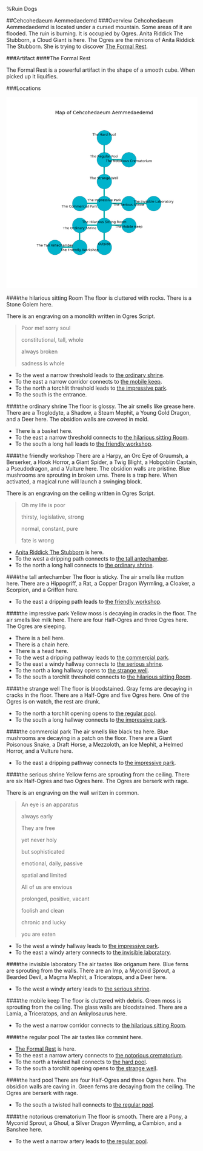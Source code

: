 %Ruin Dogs

##Cehcohedaeum Aemmedaedemd
###Overview
Cehcohedaeum Aemmedaedemd is located under a cursed mountain. Some areas of it are flooded. The ruin is burning. It is occupied by Ogres. <a name="Anita-Riddick-The-Stubborn"></a>Anita Riddick The Stubborn, a Cloud Giant is here. The Ogres are the minions of Anita Riddick The Stubborn. She  is trying to discover [The Formal Rest](#The-Formal-Rest). 



###Artifact
####<a name="The-Formal-Rest"></a>The Formal Rest


The Formal Rest is a powerful artifact in the shape of a smooth cube. When picked up it liquifies. 





###Locations


![](../v2/images/Cehcohedaeum-Aemmedaedemd.png)

####<a name="the-hilarious-sitting-Room"></a>the hilarious sitting Room
The floor is cluttered with rocks. There is a Stone Golem here. 

There is an engraving on a monolith written in Ogres Script. 

> Poor me! sorry soul
>
> constitutional, tall, whole
>
> always broken
>
> sadness is whole
>


* To the west a narrow threshold leads to [the ordinary shrine](#the-ordinary-shrine).
* To the east a narrow corridor connects to [the mobile keep](#the-mobile-keep).
* To the north a torchlit threshold leads to [the impressive park](#the-impressive-park).
* To the south is the entrance.


####<a name="the-ordinary-shrine"></a>the ordinary shrine
The floor is glossy. The air smells like grease here. There are a Troglodyte, a Shadow, a Steam Mephit, a Young Gold Dragon, and a Deer here. The obsidion walls are covered in mold. 



* There is a basket here.
* To the east a narrow threshold connects to [the hilarious sitting Room](#the-hilarious-sitting-Room).
* To the south a long hall leads to [the friendly workshop](#the-friendly-workshop).


####<a name="the-friendly-workshop"></a>the friendly workshop
There are a Harpy, an Orc Eye of Gruumsh, a Berserker, a Hook Horror, a Giant Spider, a Twig Blight, a Hobgoblin Captain, a Pseudodragon, and a Vulture here. The obsidion walls are pristine. Blue mushrooms are sprouting in broken urns. There is a trap here. When activated, a magical rune will launch a swinging block. 

There is an engraving on the ceiling written in Ogres Script. 

> Oh my life is poor
>
> thirsty, legislative, strong
>
> normal, constant, pure
>
> fate is wrong
>


* [Anita Riddick The Stubborn](#Anita-Riddick-The-Stubborn) is here.
* To the west a dripping path connects to [the tall antechamber](#the-tall-antechamber).
* To the north a long hall connects to [the ordinary shrine](#the-ordinary-shrine).


####<a name="the-tall-antechamber"></a>the tall antechamber
The floor is sticky. The air smells like mutton here. There are a Hippogriff, a Rat, a Copper Dragon Wyrmling, a Cloaker, a Scorpion, and a Griffon here. 



* To the east a dripping path leads to [the friendly workshop](#the-friendly-workshop).


####<a name="the-impressive-park"></a>the impressive park
Yellow moss is decaying in cracks in the floor. The air smells like milk here. There are four Half-Ogres and three Ogres here. The Ogres are sleeping. 



* There is a bell here.
* There is a chain here.
* There is a head here.
* To the west a dripping pathway leads to [the commercial park](#the-commercial-park).
* To the east a windy hallway connects to [the serious shrine](#the-serious-shrine).
* To the north a long hallway opens to [the strange well](#the-strange-well).
* To the south a torchlit threshold connects to [the hilarious sitting Room](#the-hilarious-sitting-Room).


####<a name="the-strange-well"></a>the strange well
The floor is bloodstained. Gray ferns are decaying in cracks in the floor. There are a Half-Ogre and five Ogres here. One of the Ogres is on watch, the rest are drunk. 



* To the north a torchlit opening opens to [the regular pool](#the-regular-pool).
* To the south a long hallway connects to [the impressive park](#the-impressive-park).


####<a name="the-commercial-park"></a>the commercial park
The air smells like black tea here. Blue mushrooms are decaying in a patch on the floor. There are a Giant Poisonous Snake, a Draft Horse, a Mezzoloth, an Ice Mephit, a Helmed Horror, and a Vulture here. 



* To the east a dripping pathway connects to [the impressive park](#the-impressive-park).


####<a name="the-serious-shrine"></a>the serious shrine
Yellow ferns are sprouting from the ceiling. There are six Half-Ogres and two Ogres here. The Ogres are berserk with rage. 

There is an engraving on the wall written in common. 

> An eye is an apparatus
>
> always early
>
> They are free
>
> yet never holy
>
> but sophisticated
>
> emotional, daily, passive
>
> spatial and limited
>
> All of us are envious
>
> prolonged, positive, vacant
>
> foolish and clean
>
> chronic and lucky
>
> you are eaten
>


* To the west a windy hallway leads to [the impressive park](#the-impressive-park).
* To the east a windy artery connects to [the invisible laboratory](#the-invisible-laboratory).


####<a name="the-invisible-laboratory"></a>the invisible laboratory
The air tastes like origanum here. Blue ferns are sprouting from the walls. There are an Imp, a Myconid Sprout, a Bearded Devil, a Magma Mephit, a Triceratops, and a Deer here. 



* To the west a windy artery leads to [the serious shrine](#the-serious-shrine).


####<a name="the-mobile-keep"></a>the mobile keep
The floor is cluttered with debris. Green moss is sprouting from the ceiling. The glass walls are bloodstained. There are a Lamia, a Triceratops, and an Ankylosaurus here. 



* To the west a narrow corridor connects to [the hilarious sitting Room](#the-hilarious-sitting-Room).


####<a name="the-regular-pool"></a>the regular pool
The air tastes like cornmint here. 



* [The Formal Rest](#The-Formal-Rest) is here.
* To the east a narrow artery connects to [the notorious crematorium](#the-notorious-crematorium).
* To the north a twisted hall connects to [the hard pool](#the-hard-pool).
* To the south a torchlit opening opens to [the strange well](#the-strange-well).


####<a name="the-hard-pool"></a>the hard pool
There are four Half-Ogres and three Ogres here. The obsidion walls are caving in. Green ferns are decaying from the ceiling. The Ogres are berserk with rage. 



* To the south a twisted hall connects to [the regular pool](#the-regular-pool).


####<a name="the-notorious-crematorium"></a>the notorious crematorium
The floor is smooth. There are a Pony, a Myconid Sprout, a Ghoul, a Silver Dragon Wyrmling, a Cambion, and a Banshee here. 



* To the west a narrow artery leads to [the regular pool](#the-regular-pool).


